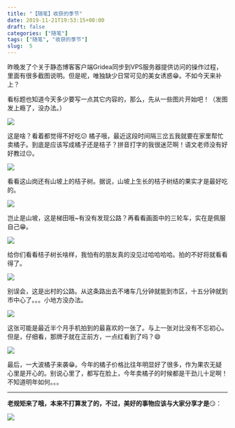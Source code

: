 ```yaml
---
title: "【随笔】收获的季节"
date: 2019-11-21T19:53:15+08:00
draft: false
categories: ["随笔"]
tags: ["随笔", "收获的季节"]
slug:  5
---
```


昨晚发了个关于静态博客客户端Gridea同步到VPS服务器提供访问的操作过程，里面有很多截图说明。但是呢，唯独缺少日常可见的美女诱惑😁。不如今天来补上？

看标题也知道今天多少要写一点其它内容的，那么，先从一些图片开始吧！（发图发上瘾了，没办法。）

![](https://img.dtz9.net/imgs/2019/11/46f012b6a21d841e.jpg)

这是啥？看着都觉得不好吃😕 橘子哦，最近这段时间隔三岔五我就要在家里帮忙卖橘子。到底是应该写成橘子还是桔子？拼音打字的我很迷茫啊！语文老师没有好好教过😔。



![](https://img.dtz9.net/imgs/2019/11/1263d50fca4aa68b.jpg)

看看这山岗还有山坡上的桔子树。据说，山坡上生长的桔子树结的果实才是最好吃的。



![](https://img.dtz9.net/imgs/2019/11/df6637ef272e02b3.jpg)

岂止是山坡，这是梯田哦~有没有发现公路？再看看画面中的三轮车，实在是佩服自己😁。



![](https://img.dtz9.net/imgs/2019/11/ad0cd8ec63d02d14.jpg)

给你们看看桔子树长啥样，我怕有的朋友真的没见过哈哈哈哈。拍的不好将就看看得了。



![](https://img.dtz9.net/imgs/2019/11/0deda85c49c620aa.jpg)

别误会，这是出村的公路。从这条路出去不堵车几分钟就能到市区，十五分钟就到市中心了。。。小地方没办法。



![](https://img.dtz9.net/imgs/2019/11/162afde8ff8707b8.jpg)

这张可能是最近半个月手机拍到的最喜欢的一张了。与上一张对比没有不忘初心。但是，仔细看，那牌子就在正前方，一点红看到了吗？😄



![](https://img.dtz9.net/imgs/2019/11/176b71d03cf26f6f.jpg)

最后，一大波橘子来袭😁。今年的橘子价格比往年明显好了很多，作为果农无疑心里是开心的。别说心里了，都写在脸上，今年卖橘子的时候都是干劲儿十足啊！不知道明年如何。。。

---

**老规矩来了哦，本来不打算发了的，不过，美好的事物应该与大家分享才是**😏：

![](https://img.dtz9.net/imgs/2019/11/785b4fbdb5cb7982.jpg)